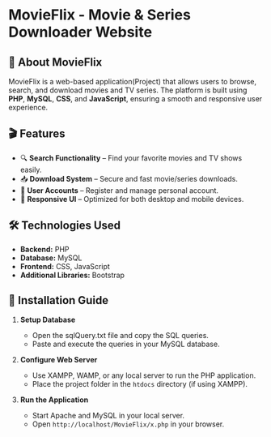 # MovieFlix - Movie & Series Downloader Website

## 📌 About MovieFlix
MovieFlix is a web-based application(Project) that allows users to browse, search, and download movies and TV series. The platform is built using **PHP**, **MySQL**, **CSS**, and **JavaScript**, ensuring a smooth and responsive user experience. 

## 🎬 Features
- 🔍 **Search Functionality** – Find your favorite movies and TV shows easily.
- 📥 **Download System** – Secure and fast movie/series downloads.
- 📑 **User Accounts** – Register and manage personal account.
- 🎨 **Responsive UI** – Optimized for both desktop and mobile devices.

## 🛠️ Technologies Used
- **Backend:** PHP
- **Database:** MySQL
- **Frontend:** CSS, JavaScript
- **Additional Libraries:** Bootstrap 

## 🚀 Installation Guide
1. **Setup Database**
   - Open the sqlQuery.txt file and copy the SQL queries.
   - Paste and execute the queries in your MySQL database.
   
2. **Configure Web Server**
   - Use XAMPP, WAMP, or any local server to run the PHP application.
   - Place the project folder in the `htdocs` directory (if using XAMPP).
   
3. **Run the Application**
   - Start Apache and MySQL in your local server.
   - Open `http://localhost/MovieFlix/x.php` in your browser.
